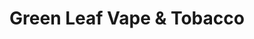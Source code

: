 ---
title: "Green Leaf Vape & Tobacco"
url: /rosemount/green-leaf-vape-und-tobacco/
shop: E-Zigaretten
---